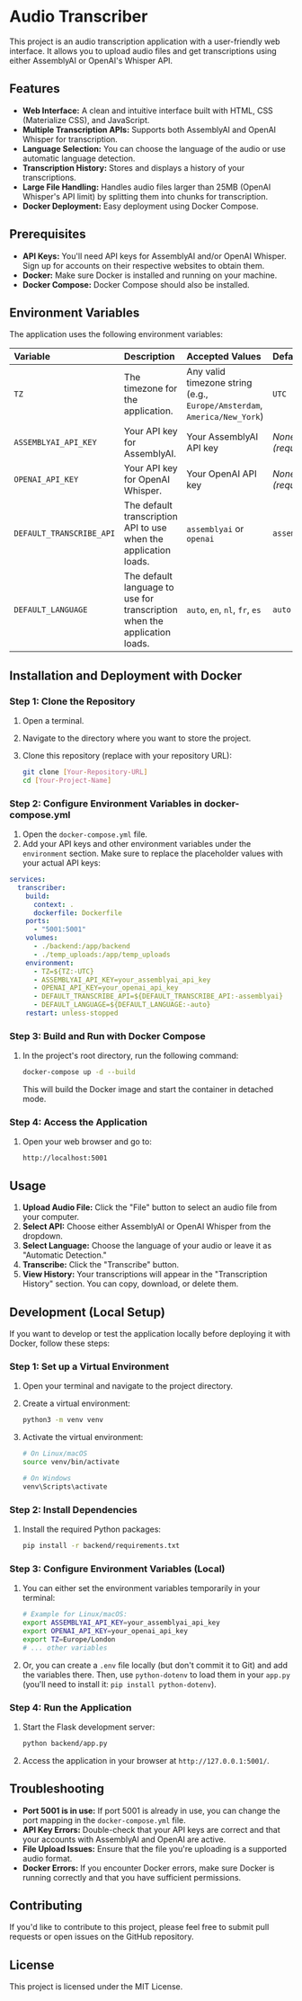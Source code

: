 # Audio Transcriber

This project is an audio transcription application with a user-friendly web interface. It allows you to upload audio files and get transcriptions using either AssemblyAI or OpenAI's Whisper API.

## Features

-   **Web Interface:** A clean and intuitive interface built with HTML, CSS (Materialize CSS), and JavaScript.
-   **Multiple Transcription APIs:** Supports both AssemblyAI and OpenAI Whisper for transcription.
-   **Language Selection:** You can choose the language of the audio or use automatic language detection.
-   **Transcription History:** Stores and displays a history of your transcriptions.
-   **Large File Handling:**  Handles audio files larger than 25MB (OpenAI Whisper's API limit) by splitting them into chunks for transcription.
-   **Docker Deployment:** Easy deployment using Docker Compose.

## Prerequisites

-   **API Keys:** You'll need API keys for AssemblyAI and/or OpenAI Whisper. Sign up for accounts on their respective websites to obtain them.
-   **Docker:** Make sure Docker is installed and running on your machine.
-   **Docker Compose:** Docker Compose should also be installed.

## Environment Variables

The application uses the following environment variables:

| Variable                | Description                                                                                             | Accepted Values                                          | Default       |
| :---------------------- | :------------------------------------------------------------------------------------------------------ | :------------------------------------------------------- | :------------ |
| `TZ`                    | The timezone for the application.                                                                      | Any valid timezone string (e.g., `Europe/Amsterdam`, `America/New_York`) | `UTC`         |
| `ASSEMBLYAI_API_KEY`    | Your API key for AssemblyAI.                                                                           | Your AssemblyAI API key                                  | *None (required)* |
| `OPENAI_API_KEY`        | Your API key for OpenAI Whisper.                                                                        | Your OpenAI API key                                     | *None (required)* |
| `DEFAULT_TRANSCRIBE_API` | The default transcription API to use when the application loads.                                      | `assemblyai` or `openai`                                 | `assemblyai`   |
| `DEFAULT_LANGUAGE`      | The default language to use for transcription when the application loads. | `auto`, `en`, `nl`, `fr`, `es`                           | `auto`        |

## Installation and Deployment with Docker

### Step 1: Clone the Repository

1. Open a terminal.
2. Navigate to the directory where you want to store the project.
3. Clone this repository (replace with your repository URL):

    ```bash
    git clone [Your-Repository-URL]
    cd [Your-Project-Name]
    ```

### Step 2: Configure Environment Variables in docker-compose.yml

1. Open the  `docker-compose.yml`  file.
2. Add your API keys and other environment variables under the  `environment`  section. Make sure to replace the placeholder values with your actual API keys:

```yaml
services:
  transcriber:
    build:
      context: .
      dockerfile: Dockerfile
    ports:
      - "5001:5001"
    volumes:
      - ./backend:/app/backend
      - ./temp_uploads:/app/temp_uploads
    environment:
      - TZ=${TZ:-UTC}
      - ASSEMBLYAI_API_KEY=your_assemblyai_api_key
      - OPENAI_API_KEY=your_openai_api_key
      - DEFAULT_TRANSCRIBE_API=${DEFAULT_TRANSCRIBE_API:-assemblyai}
      - DEFAULT_LANGUAGE=${DEFAULT_LANGUAGE:-auto}
    restart: unless-stopped
```

### Step 3: Build and Run with Docker Compose

1. In the project's root directory, run the following command:

    ```bash
    docker-compose up -d --build
    ```

    This will build the Docker image and start the container in detached mode.

### Step 4: Access the Application

1. Open your web browser and go to:

    ```
    http://localhost:5001
    ```

## Usage

1. **Upload Audio File:**  Click the "File" button to select an audio file from your computer.
2. **Select API:**  Choose either AssemblyAI or OpenAI Whisper from the dropdown.
3. **Select Language:**  Choose the language of your audio or leave it as "Automatic Detection."
4. **Transcribe:**  Click the "Transcribe" button.
5. **View History:**  Your transcriptions will appear in the "Transcription History" section. You can copy, download, or delete them.

## Development (Local Setup)

If you want to develop or test the application locally before deploying it with Docker, follow these steps:

### Step 1: Set up a Virtual Environment

1. Open your terminal and navigate to the project directory.
2. Create a virtual environment:

    ```bash
    python3 -m venv venv
    ```
3. Activate the virtual environment:

    ```bash
    # On Linux/macOS
    source venv/bin/activate

    # On Windows
    venv\Scripts\activate
    ```

### Step 2: Install Dependencies

1. Install the required Python packages:

    ```bash
    pip install -r backend/requirements.txt
    ```

### Step 3: Configure Environment Variables (Local)

1. You can either set the environment variables temporarily in your terminal:

    ```bash
    # Example for Linux/macOS:
    export ASSEMBLYAI_API_KEY=your_assemblyai_api_key
    export OPENAI_API_KEY=your_openai_api_key
    export TZ=Europe/London
    # ... other variables
    ```

2. Or, you can create a  `.env`  file locally (but don't commit it to Git) and add the variables there. Then, use  `python-dotenv`  to load them in your  `app.py`  (you'll need to install it:  `pip install python-dotenv`).

### Step 4: Run the Application

1. Start the Flask development server:

    ```bash
    python backend/app.py
    ```

2. Access the application in your browser at  `http://127.0.0.1:5001/`.

## Troubleshooting

-   **Port 5001 is in use:**  If port 5001 is already in use, you can change the port mapping in the  `docker-compose.yml`  file.
-   **API Key Errors:**  Double-check that your API keys are correct and that your accounts with AssemblyAI and OpenAI are active.
-   **File Upload Issues:**  Ensure that the file you're uploading is a supported audio format.
-   **Docker Errors:**  If you encounter Docker errors, make sure Docker is running correctly and that you have sufficient permissions.

## Contributing

If you'd like to contribute to this project, please feel free to submit pull requests or open issues on the GitHub repository.

## License

This project is licensed under the MIT License.